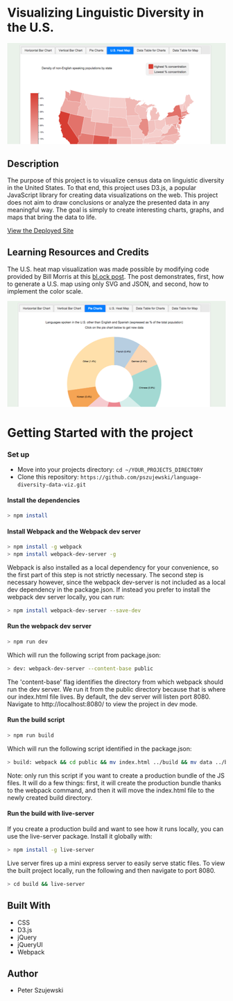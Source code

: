 # Visualizing Linguistic Diversity in the U.S.
![Heat Map](https://github.com/pszujewski/language-diversity-data-viz/blob/master/src/images/heat-map.png)

## Description

The purpose of this project is to visualize census data on linguistic diversity in the United States. To that end, this project uses D3.js, a popular JavaScript library for creating data visualizations on the web. This project does not aim to draw conclusions or analyze the presented data in any meaningful way. The goal is simply to create interesting charts, graphs, and maps that bring the data to life. 

[View the Deployed Site](https://pszujewski.github.io/d3-language-diversity/)

## Learning Resources and Credits
The U.S. heat map visualization was made possible by modifying code provided by Bill Morris at this [bl.ock post](https://bl.ocks.org/wboykinm/dbbe50d1023f90d4e241712395c27fb3). The post demonstrates, first, how to generate a U.S. map using only SVG and JSON, and second, how to implement the color scale. 

![Pie Chart Example](https://github.com/pszujewski/language-diversity-data-viz/blob/master/src/images/color-wheel.png)

# Getting Started with the project

### Set up

* Move into your projects directory: `cd ~/YOUR_PROJECTS_DIRECTORY`
* Clone this repository: `https://github.com/pszujewski/language-diversity-data-viz.git`

#### Install the dependencies

```bash
> npm install
```

#### Install Webpack and the Webpack dev server

```bash
> npm install -g webpack
> npm install webpack-dev-server -g
```
Webpack is also installed as a local dependency for your convenience, so the first part of this step is not strictly necessary. The second step is necessary however, since the webpack dev-server is not included as a local dev dependency in the package.json. If instead you prefer to install the webpack dev server locally, you can run: 

```bash
> npm install webpack-dev-server --save-dev
```

#### Run the webpack dev server

```bash
> npm run dev
```
Which will run the following script from package.json: 

```bash
> dev: webpack-dev-server --content-base public
```
The 'content-base' flag identifies the directory from which webpack should run the dev server. We run it from the public directory because that is where our index.html file lives. By default, the dev server will listen port 8080. Navigate to http://localhost:8080/ to view the project in dev mode. 

#### Run the build script

```bash
> npm run build
```
Which will run the following script identified in the package.json:

```bash
> build: webpack && cd public && mv index.html ../build && mv data ../build 
```
Note: only run this script if you want to create a production bundle of the JS files. It will do a few things: first, it will create the production bundle thanks to the webpack command, and then it will move the index.html file to the newly created build directory. 

#### Run the build with live-server

If you create a production build and want to see how it runs locally, you can use the live-server package. Install it globally with: 

```bash
> npm install -g live-server
```

Live server fires up a mini express server to easily serve static files. To view the built project locally, run the following and then navigate to port 8080. 

```bash
> cd build && live-server
```

## Built With
* CSS
* D3.js
* jQuery
* jQueryUI
* Webpack

## Author

* Peter Szujewski



